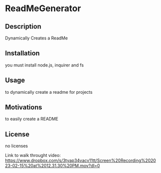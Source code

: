 # ReadMeGenerator

## Description

Dynamically Creates a ReadMe

## Installation

you must install node.js, inquirer and fs

## Usage

to dynamically create a readme for projects

## Motivations

to easily create a README

## License

no licenses 

Link to walk throught video: https://www.dropbox.com/s/3tyap34vacv11tt/Screen%20Recording%202023-02-15%20at%2012.31.30%20PM.mov?dl=0
